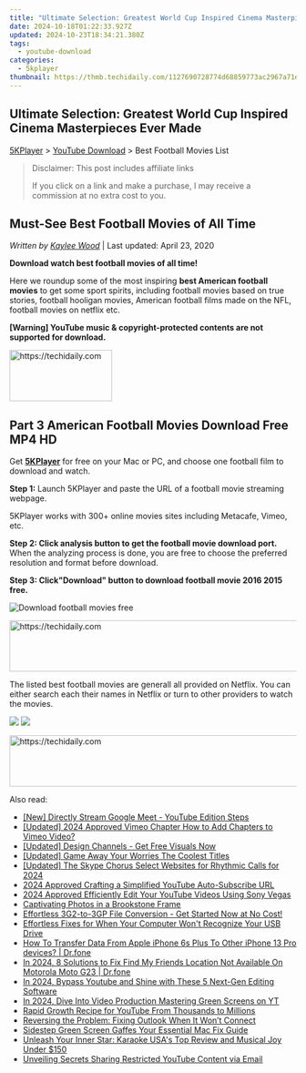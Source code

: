```yaml
---
title: "Ultimate Selection: Greatest World Cup Inspired Cinema Masterpieces Ever Made"
date: 2024-10-18T01:22:33.927Z
updated: 2024-10-23T18:34:21.380Z
tags:
  - youtube-download
categories:
  - 5kplayer
thumbnail: https://thmb.techidaily.com/1127690728774d68859773ac2967a71d9b05c7378c0abebd2da2f4a67474809a.jpg
---
```


## Ultimate Selection: Greatest World Cup Inspired Cinema Masterpieces Ever Made

[5KPlayer](https://tools.techidaily.com/5kplayer/products/) \> [YouTube Download](https://tools.techidaily.com/5kplayer/youtube-download/) \> Best Football Movies List

>  Disclaimer: This post includes affiliate links
>
>  If you click on a link and make a purchase, I may receive a commission at no extra cost to you.
>

## Must-See Best Football Movies of All Time

 _Written by [Kaylee Wood](https://www.quora.com/profile/Amanda-Hu-21)_ | Last updated: April 23, 2020 

**Download watch best football movies of all time!**

Here we roundup some of the most inspiring **best American football movies** to get some sport spirits, including football movies based on true stories, football hooligan movies, American football films made on the NFL, football movies on netflix etc. 

**\[Warning\] YouTube music & copyright-protected contents are not supported for download.**

<!-- affiliate ads begin -->
<a href="https://aligracehair.sjv.io/c/5597632/2135397/19272" target="_top" id="2135397">
  <img src="//a.impactradius-go.com/display-ad/19272-2135397" border="0" alt="https://techidaily.com" width="180" height="90"/>
</a>
<img height="0" width="0" src="https://aligracehair.sjv.io/i/5597632/2135397/19272" style="position:absolute;visibility:hidden;" border="0" />
<!-- affiliate ads end -->

## Part 3 American Football Movies Download Free MP4 HD

Get [**5KPlayer**](https://tools.techidaily.com/5kplayer/products/) for free on your Mac or PC, and choose one football film to download and watch.

**Step 1:** Launch 5KPlayer and paste the URL of a football movie streaming webpage.  

5KPlayer works with 300+ online movies sites including Metacafe, Vimeo, etc. 

**Step 2: Click analysis button to get the football movie download port.**   
 When the analyzing process is done, you are free to choose the preferred resolution and format before download. 

**Step 3: Click"Download" button to download football movie 2016 2015 free.**

![Download football movies free](https://www.5kplayer.com/youtube-download/img/download-captain-america.jpg)

<!-- affiliate ads begin -->
<a href="https://appsumo.8odi.net/c/5597632/2111981/7443" target="_top" id="2111981">
  <img src="//a.impactradius-go.com/display-ad/7443-2111981" border="0" alt="https://techidaily.com" width="728" height="90"/>
</a>
<img height="0" width="0" src="https://appsumo.8odi.net/i/5597632/2111981/7443" style="position:absolute;visibility:hidden;" border="0" />
<!-- affiliate ads end -->

The listed best football movies are generall all provided on Netflix. You can either search each their names in Netflix or turn to other providers to watch the movies.   

[![](https://www.5kplayer.com/youtube-download/../button/freedownwhitewin.png)](https://tools.techidaily.com/5kplayer/products/) [![](https://www.5kplayer.com/youtube-download/../button/freedownbackmac.png)](https://tools.techidaily.com/5kplayer/products/)

<!-- affiliate ads begin -->
<a href="https://aligracehair.sjv.io/c/5597632/2036486/19272" target="_top" id="2036486">
  <img src="//a.impactradius-go.com/display-ad/19272-2036486" border="0" alt="https://techidaily.com" width="728" height="90"/>
</a>
<img height="0" width="0" src="https://aligracehair.sjv.io/i/5597632/2036486/19272" style="position:absolute;visibility:hidden;" border="0" />
<!-- affiliate ads end -->

<ins class="adsbygoogle"
     style="display:block"
     data-ad-format="autorelaxed"
     data-ad-client="ca-pub-7571918770474297"
     data-ad-slot="1223367746"></ins>

<ins class="adsbygoogle"
     style="display:block"
     data-ad-client="ca-pub-7571918770474297"
     data-ad-slot="8358498916"
     data-ad-format="auto"
     data-full-width-responsive="true"></ins>

<span class="atpl-alsoreadstyle">Also read:</span>
<div><ul>
<li><a href="https://youtube-video-recordings.techidaily.com/new-directly-stream-google-meet-youtube-edition-steps/"><u>[New] Directly Stream Google Meet - YouTube Edition Steps</u></a></li>
<li><a href="https://vimeo-videos.techidaily.com/updated-2024-approved-vimeo-chapter-how-to-add-chapters-to-vimeo-video/"><u>[Updated] 2024 Approved Vimeo Chapter How to Add Chapters to Vimeo Video?</u></a></li>
<li><a href="https://youtube-video-recordings.techidaily.com/updated-design-channels-get-free-visuals-now/"><u>[Updated] Design Channels - Get Free Visuals Now</u></a></li>
<li><a href="https://digital-screen-recording.techidaily.com/updated-game-away-your-worries-the-coolest-titles/"><u>[Updated] Game Away Your Worries The Coolest Titles</u></a></li>
<li><a href="https://article-helps.techidaily.com/updated-the-skype-chorus-select-websites-for-rhythmic-calls-for-2024/"><u>[Updated] The Skype Chorus Select Websites for Rhythmic Calls for 2024</u></a></li>
<li><a href="https://youtube-video-recordings.techidaily.com/2024-approved-crafting-a-simplified-youtube-auto-subscribe-url/"><u>2024 Approved Crafting a Simplified YouTube Auto-Subscribe URL</u></a></li>
<li><a href="https://youtube-video-recordings.techidaily.com/2024-approved-efficiently-edit-your-youtube-videos-using-sony-vegas/"><u>2024 Approved Efficiently Edit Your YouTube Videos Using Sony Vegas</u></a></li>
<li><a href="https://buynow-info.techidaily.com/captivating-photos-in-a-brookstone-frame/"><u>Captivating Photos in a Brookstone Frame</u></a></li>
<li><a href="https://some-approaches.techidaily.com/effortless-3g2-to-3gp-file-conversion-get-started-now-at-no-cost/"><u>Effortless 3G2-to-3GP File Conversion - Get Started Now at No Cost!</u></a></li>
<li><a href="https://common-error.techidaily.com/effortless-fixes-for-when-your-computer-wont-recognize-your-usb-drive/"><u>Effortless Fixes for When Your Computer Won't Recognize Your USB Drive</u></a></li>
<li><a href="https://techidaily.com/how-to-transfer-data-from-apple-iphone-6s-plus-to-other-iphone-13-pro-devices-drfone-by-drfone-transfer-data-from-ios-transfer-data-from-ios/"><u>How To Transfer Data From Apple iPhone 6s Plus To Other iPhone 13 Pro devices? | Dr.fone</u></a></li>
<li><a href="https://fake-location.techidaily.com/in-2024-8-solutions-to-fix-find-my-friends-location-not-available-on-motorola-moto-g23-drfone-by-drfone-virtual-android/"><u>In 2024, 8 Solutions to Fix Find My Friends Location Not Available On Motorola Moto G23 | Dr.fone</u></a></li>
<li><a href="https://youtube-video-recordings.techidaily.com/in-2024-bypass-youtube-and-shine-with-these-5-next-gen-editing-software/"><u>In 2024, Bypass Youtube and Shine with These 5 Next-Gen Editing Software</u></a></li>
<li><a href="https://youtube-video-recordings.techidaily.com/in-2024-dive-into-video-production-mastering-green-screens-on-yt/"><u>In 2024, Dive Into Video Production Mastering Green Screens on YT</u></a></li>
<li><a href="https://youtube-video-recordings.techidaily.com/rapid-growth-recipe-for-youtube-from-thousands-to-millions/"><u>Rapid Growth Recipe for YouTube From Thousands to Millions</u></a></li>
<li><a href="https://win-answers.techidaily.com/reversing-the-problem-fixing-outlook-when-it-wont-connect/"><u>Reversing the Problem: Fixing Outlook When It Won’t Connect</u></a></li>
<li><a href="https://youtube-video-recordings.techidaily.com/sidestep-green-screen-gaffes-your-essential-mac-fix-guide/"><u>Sidestep Green Screen Gaffes Your Essential Mac Fix Guide</u></a></li>
<li><a href="https://buynow-help.techidaily.com/unleash-your-inner-star-karaoke-usas-top-review-and-musical-joy-under-150/"><u>Unleash Your Inner Star: Karaoke USA's Top Review and Musical Joy Under $150</u></a></li>
<li><a href="https://youtube-video-recordings.techidaily.com/unveiling-secrets-sharing-restricted-youtube-content-via-email/"><u>Unveiling Secrets Sharing Restricted YouTube Content via Email</u></a></li>
</ul></div>

